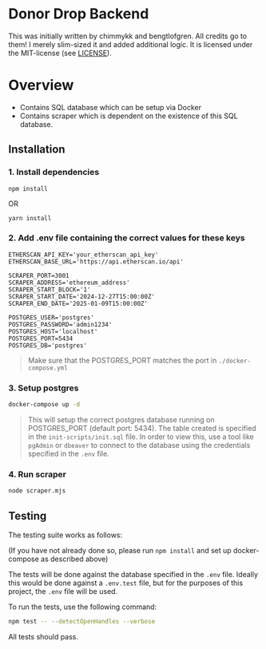# Donor Drop Backend

This was initially written by chimmykk and bengtlofgren. All credits go to them! I merely slim-sized it and added additional logic. It is licensed under the MIT-license (see [LICENSE](./LICENSE)).

# Overview

- Contains SQL database which can be setup via Docker
- Contains scraper which is dependent on the existence of this SQL database.

## Installation

### 1. Install dependencies
```
npm install
```

OR

```
yarn install
```

### 2. Add .env file containing the correct values for these keys
```env
ETHERSCAN_API_KEY='your_etherscan_api_key'
ETHERSCAN_BASE_URL='https://api.etherscan.io/api'

SCRAPER_PORT=3001
SCRAPER_ADDRESS='ethereum_address'
SCRAPER_START_BLOCK='1'
SCRAPER_START_DATE='2024-12-27T15:00:00Z'
SCRAPER_END_DATE='2025-01-09T15:00:00Z'

POSTGRES_USER='postgres'
POSTGRES_PASSWORD='admin1234'
POSTGRES_HOST='localhost'
POSTGRES_PORT=5434
POSTGRES_DB='postgres'
```

> Make sure that the POSTGRES_PORT matches the port in `./docker-compose.yml`

### 3. Setup postgres

```bash
docker-compose up -d
```

> This will setup the correct postgres database running on POSTGRES_PORT (default port: 5434). The table created is specified in the `init-scripts/init.sql` file.
In order to view this, use a tool like `pgAdmin` or `dbeaver` to connect to the database using the credentials specified in the `.env` file.

### 4. Run scraper

```bash
node scraper.mjs
```

## Testing
 
The testing suite works as follows:

(If you have not already done so, please run `npm install` and set up docker-compose as described above)

The tests will be done against the database specified in the `.env` file. Ideally this would be done against a `.env.test` file, but for the purposes of this project, the `.env` file will be used.

To run the tests, use the following command:

```bash
npm test -- --detectOpenHandles --verbose
```

All tests should pass.

